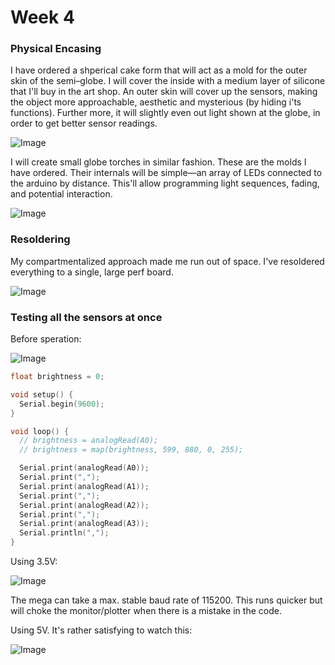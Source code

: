 # Week 4

### Physical Encasing

I have ordered a shperical cake form that will act as a mold for the outer skin of the semi–globe. I will cover the inside with a medium layer of silicone that I'll buy in the art shop. An outer skin will cover up the sensors, making the object more approachable, aesthetic and mysterious (by hiding i'ts functions). Further more, it will slightly even out light shown at the globe, in order to get better sensor readings.

![Image](image-2.jpg)

I will create small globe torches in similar fashion. These are the molds I have ordered. Their internals will be simple—an array of LEDs connected to the arduino by distance. This'll allow programming light sequences, fading, and potential interaction.

![Image](image-1.jpg)

### Resoldering

My compartmentalized approach made me run out of space. I've resoldered everything to a single, large perf board.

![Image](image-3.jpg)

### Testing all the sensors at once

Before speration:

![Image](screenshot-0.png)


```c++
float brightness = 0;

void setup() {
  Serial.begin(9600);
}

void loop() {
  // brightness = analogRead(A0);
  // brightness = map(brightness, 599, 880, 0, 255);

  Serial.print(analogRead(A0));
  Serial.print(",");
  Serial.print(analogRead(A1));
  Serial.print(",");
  Serial.print(analogRead(A2));
  Serial.print(",");
  Serial.print(analogRead(A3));
  Serial.println(",");
}
```

Using 3.5V:

![Image](screenshot-1.png)

The mega can take a max. stable baud rate of 115200. This runs quicker but will choke the monitor/plotter when there is a mistake in the code.

Using 5V. It's rather satisfying to watch this:

![Image](screenshot-2.png)

